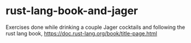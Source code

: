 # rust-lang-book-and-jager
Exercises done while drinking a couple Jager cocktails and following the rust lang book, https://doc.rust-lang.org/book/title-page.html
